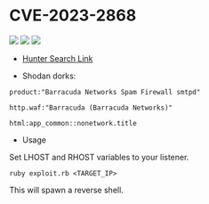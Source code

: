# CVE-2023-2868
![](https://img.shields.io/static/v1?label=Product&message=Barracuda%20ESG&color=blue)
![](https://img.shields.io/static/v1?label=Version&message=5.1.3.001-9.2.0.006&color=brighgreen)
![](https://img.shields.io/static/v1?label=Vulnerability&message=CVSSv3:%209.8.%20Command%20Injection&color=red)


- [Hunter Search Link](https://hunter.how/list?searchValue=product.name%3D%22Barracuda%20Networks%20Spam%20Firewall%20smtpd%22)

- Shodan dorks:
```
product:"Barracuda Networks Spam Firewall smtpd"
```
```
http.waf:"Barracuda (Barracuda Networks)"
```
```
html:app_common::nonetwork.title
```
- Usage

Set LHOST and RHOST variables to your listener.

```
ruby exploit.rb <TARGET_IP>
```

This will spawn a reverse shell.
